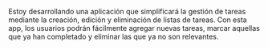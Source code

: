 Estoy desarrollando una aplicación que simplificará la gestión de tareas mediante la creación, edición y eliminación de listas de tareas. Con esta app, los usuarios podrán fácilmente agregar nuevas tareas, marcar aquellas que ya han completado y eliminar las que ya no son relevantes.